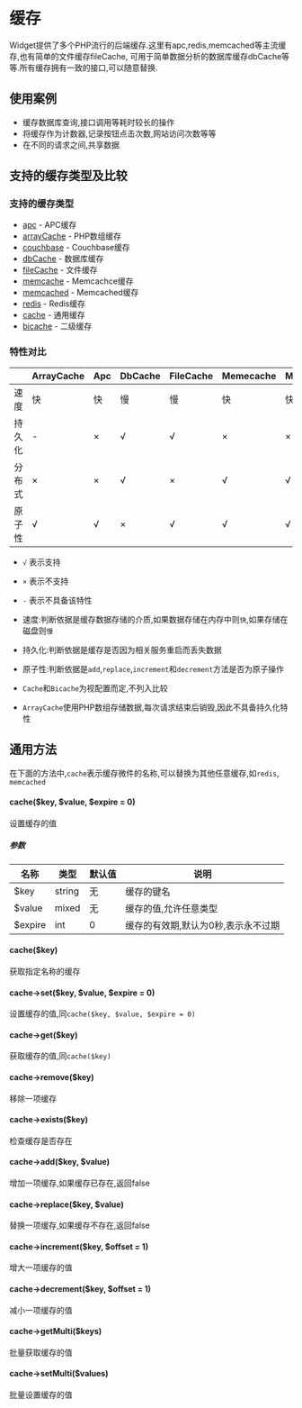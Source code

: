 缓存
====

Widget提供了多个PHP流行的后端缓存.这里有apc,redis,memcached等主流缓存,也有简单的文件缓存fileCache,
可用于简单数据分析的数据库缓存dbCache等等.所有缓存拥有一致的接口,可以随意替换.

## 使用案例

* 缓存数据库查询,接口调用等耗时较长的操作
* 将缓存作为计数器,记录按钮点击次数,网站访问次数等等
* 在不同的请求之间,共享数据

## 支持的缓存类型及比较

### 支持的缓存类型

* [apc](api/apc.md) - APC缓存
* [arrayCache](api/arrayCache.md) - PHP数组缓存
* [couchbase](api/couchbase.md) - Couchbase缓存
* [dbCache](api/dbCache.md) - 数据库缓存
* [fileCache](api/fileCache.md) - 文件缓存
* [memcache](api/memcache.md) - Memcachce缓存
* [memcached](api/memcached.md) - Memcached缓存
* [redis](api/redis.md) - Redis缓存
* [cache](api/cache.md) - 通用缓存
* [bicache](api/bicache.md) - 二级缓存

### 特性对比

|        | ArrayCache | Apc | DbCache | FileCache | Memecache | Memcached | MongoCache | Couchbase | Redis   |
|--------|------------|-----|---------|-----------|-----------|-----------|------------|-----------|---------|
| 速度   | 快         | 快  | 慢      | 慢        | 快        | 快        | 快         | 快        | 快      |
| 持久化 | -          | ×  | √      | √        | ×        | ×        | √         | √        | √      |
| 分布式 | ×         | ×  | √      | ×        | √        | √        | √         | √        | √      |
| 原子性 | √         | √  | ×      | √        | √        | √        | √         | √        | √      |

* `√` 表示支持
* `×` 表示不支持
* `-`  表示不具备该特性

* 速度:判断依据是缓存数据存储的介质,如果数据存储在内存中则`快`,如果存储在磁盘则`慢`
* 持久化:判断依据是缓存是否因为相关服务重启而丢失数据
* 原子性:判断依据是`add`,`replace`,`increment`和`decrement`方法是否为原子操作
* `Cache`和`Bicache`为视配置而定,不列入比较
* `ArrayCache`使用PHP数组存储数据,每次请求结束后销毁,因此不具备持久化特性

## 通用方法

在下面的方法中,`cache`表示缓存微件的名称,可以替换为其他任意缓存,如`redis`, `memcached`

#### cache($key, $value, $expire = 0)
设置缓存的值

##### 参数

| 名称      | 类型      | 默认值    | 说明                                  |
|-----------|-----------|-----------|---------------------------------------|
| $key      | string    | 无        | 缓存的键名                            |
| $value    | mixed     | 无        | 缓存的值,允许任意类型                 |
| $expire   | int       | 0         | 缓存的有效期,默认为0秒,表示永不过期   |

#### cache($key)
获取指定名称的缓存

#### cache->set($key, $value, $expire = 0)
设置缓存的值,同`cache($key, $value, $expire = 0)`

#### cache->get($key)
获取缓存的值,同`cache($key)`

#### cache->remove($key)
移除一项缓存

#### cache->exists($key)
检查缓存是否存在

#### cache->add($key, $value)
增加一项缓存,如果缓存已存在,返回false

#### cache->replace($key, $value)
替换一项缓存,如果缓存不存在,返回false

#### cache->increment($key, $offset = 1)
增大一项缓存的值

#### cache->decrement($key, $offset = 1)
减小一项缓存的值

#### cache->getMulti($keys)
批量获取缓存的值

#### cache->setMulti($values)
批量设置缓存的值